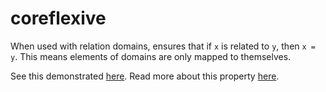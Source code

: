 # coreflexive

When used with relation domains, ensures that if ```x``` is related to ```y```, then ```x = y```.
This means elements of domains are only mapped to themselves.

See this demonstrated [here](...).
Read more about this property [here](https://en.wikipedia.org/wiki/Reflexive_relation).